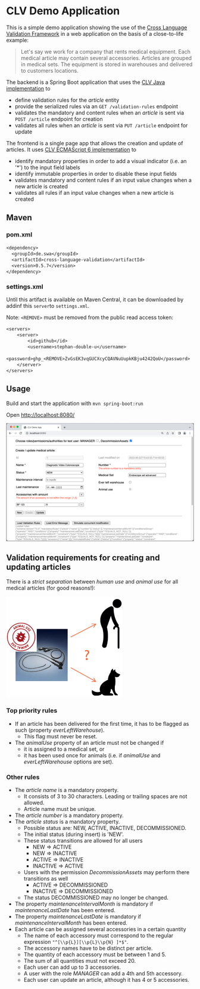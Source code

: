 # CLV Demo Application
This is a simple demo application showing the use of the
[Cross Language Validation Framework](https://github.com/stephan-double-u/cross-language-validation-schema)
in a web application on the basis of a close-to-life example:

> Let's say we work for a company that rents medical equipment. Each medical article may contain several accessories. 
Articles are grouped in medical sets. The equipment is stored in warehouses and delivered to customers locations.

The backend is a Spring Boot application that uses the 
[CLV Java implementation](https://github.com/stephan-double-u/cross-language-validation-java) to
 - define validation rules for the _article_ entity
 - provide the serialized rules via an `GET /validation-rules` endpoint
 - validates the mandatory and content rules when an _article_ is sent via `POST /article` endpoint for creation
 - validates all rules when an _article_ is sent via `PUT /article` endpoint for update
 
The frontend is a single page app that allows the creation and update of articles. It uses 
[CLV ECMAScript 6 implementation](https://github.com/stephan-double-u/cross-language-validation-es6) to
- identify mandatory properties in order to add a visual indicator (i.e. an '*') to the input field labels
- identify immutable properties in order to disable these input fields
- validates mandatory and content rules if an input value changes when a new article is created
- validates all rules if an input value changes when a new article is created

## Maven
### pom.xml
    <dependency>
      <groupId>de.swa</groupId>
      <artifactId>cross-language-validation</artifactId>
      <version>0.5.7</version>
    </dependency>

### settings.xml
Until this artifact is available on Maven Central, it can be downloaded by addinf this `server`to `settings.xml`.

Note: `<REMOVE>` must be removed from the public read access token:

    <servers>
        <server>
            <id>github</id>
            <username>stephan-double-u</username>
            <password>ghp_<REMOVE>ZvGsEK3vqGUCXcyCQAVNuUupkKBju4242QoU</password>
        </server>
    </servers>

## Usage
Build and start the application with `mvn spring-boot:run`

Open [http://localhost:8080/](http://localhost:8080/)

[![CLVDemoApp](CLVDemoApp.png)](http://localhost:8080)

## Validation requirements for creating and updating articles
There is a _strict separation_ between _human use_ and _animal use_ for all medical articles (for good reasons!):

![HumanVsAnimalUse](HumanVsAnimalUse.png)
### Top priority rules
- If an article has been delivered for the first time, it has to be flagged as such (property _everLeftWarehouse_).
  - This flag must never be reset.
- The _animalUse_ property of an article must not be changed if
  - it is assigned to a medical set, or
  - it has been used once for animals (i.e. if _animalUse_ and _everLeftWarehouse_ options are set).
### Other rules
- The _article name_ is a mandatory property.
  - It consists of 3 to 30 characters. Leading or trailing spaces are not allowed.
  - Article name must be unique.
- The _article number_ is a mandatory property.
- The _article status_ is a mandatory property.
  - Possible status are: NEW, ACTIVE, INACTIVE, DECOMMISSIONED.
  - The initial status (during insert) is 'NEW'.
  - These status transitions are allowed for all users
    - NEW => ACTIVE
    - NEW => INACTIVE
    - ACTIVE => INACTIVE
    - INACTIVE => ACTIVE
  - Users with the permission _DecommissionAssets_ may perform there transitions as well
    - ACTIVE => DECOMMISSIONED
    - INACTIVE => DECOMMISSIONED
  - The status DECOMMISSIONED may no longer be changed.
- The property _maintenanceIntervalMonth_ is mandatory if _maintenanceLastDate_ has been entered.
- The property _maintenanceLastDate_ is mandatory if _maintenanceIntervalMonth_ has been entered.
- Each article can be assigned several accessories in a certain quantity
  - The name of each accessory must correspond to the regular expression `"^[\\p{L}][\\p{L}\\p{N} ]*$"`.
  - The accessory names have to be distinct per article.
  - The quantity of each accessory must be between 1 and 5.
  - The sum of all quantities must not exceed 20.
  - Each user can add up to 3 accessories.
  - A user with the role _MANAGER_ can add a 4th and 5th accessory.
  - Each user can update an article, although it has 4 or 5 accessories.

